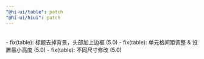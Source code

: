 ```yaml
---
"@hi-ui/table": patch
"@hi-ui/hiui": patch
---
```


<br>
- fix(table): 标题去掉背景，头部加上边框 (5.0)
- fix(table): 单元格间距调整 & 设置最小高度 (5.0)
- fix(table): 不同尺寸修改 (5.0)
